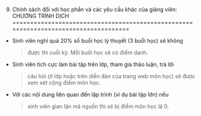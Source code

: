 9. Chính sách đối với học phần và các yêu cầu khác của giảng viên: CHƯƠNG TRÌNH DỊCH
====================================================================================

-   Sinh viên nghỉ quá 20% số buổi học lý thuyết (3 buổi học) sẽ không
    > được thi cuối kỳ. Mỗi buổi học sẽ có điểm danh.

-   Sinh viên tích cực làm bài tập trên lớp, tham gia thảo luận, trả lời
    > câu hỏi (ở lớp hoặc trên diễn đàn của trang web môn học) sẽ được
    > xem xét cộng điểm môn học.

-   Với các nội dung liên quan đến lập trình (ví dụ bài tập lớn) nếu
    > sinh viên gian lận mã nguồn thì sẽ bị điểm môn học là 0.

